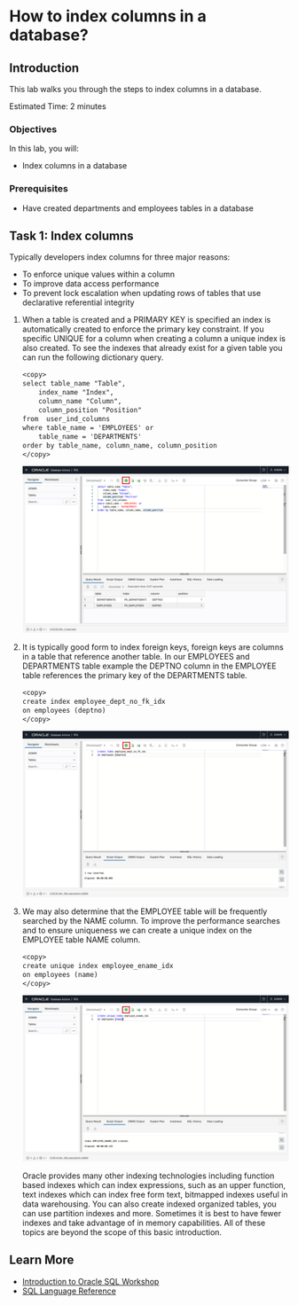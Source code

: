 # How to index columns in a database?

## Introduction

This lab walks you through the steps to index columns in a database.

Estimated Time: 2 minutes

### Objectives

In this lab, you will:

* Index columns in a database

### Prerequisites

* Have created departments and employees tables in a database

## Task 1: Index columns

Typically developers index columns for three major reasons:
- To enforce unique values within a column
- To improve data access performance
- To prevent lock escalation when updating rows of tables that use declarative referential integrity

1. When a table is created and a PRIMARY KEY is specified an index is automatically created to enforce the primary key constraint. If you specific UNIQUE for a column when creating a column a unique index is also created. To see the indexes that already exist for a given table you can run the following dictionary query.

    ```
    <copy>
    select table_name "Table", 
        index_name "Index", 
        column_name "Column", 
        column_position "Position"
    from  user_ind_columns 
    where table_name = 'EMPLOYEES' or 
        table_name = 'DEPARTMENTS'
    order by table_name, column_name, column_position
    </copy>
    ```

    ![Dictionary query](../images/dictionary-query.png)

2. It is typically good form to index foreign keys, foreign keys are columns in a table that reference another table. In our EMPLOYEES and DEPARTMENTS table example the DEPTNO column in the EMPLOYEE table references the primary key of the DEPARTMENTS table.

    ```
    <copy>
    create index employee_dept_no_fk_idx 
    on employees (deptno)
    </copy>
    ```

    ![Create index](../images/create-index.png)

3. We may also determine that the EMPLOYEE table will be frequently searched by the NAME column. To improve the performance searches and to ensure uniqueness we can create a unique index on the EMPLOYEE table NAME column.

    ```
    <copy>
    create unique index employee_ename_idx
    on employees (name)
    </copy>
    ```

    ![Create unique index](../images/create-unique-index.png)

    Oracle provides many other indexing technologies including function based indexes which can index expressions, such as an upper function, text indexes which can index free form text, bitmapped indexes useful in data warehousing. You can also create indexed organized tables, you can use partition indexes and more. Sometimes it is best to have fewer indexes and take advantage of in memory capabilities. All of these topics are beyond the scope of this basic introduction.

## Learn More

* [Introduction to Oracle SQL Workshop](https://apexapps.oracle.com/pls/apex/dbpm/r/livelabs/view-workshop?wid=943)
* [SQL Language Reference](https://docs.oracle.com/en/database/oracle/oracle-database/12.2/sqlrf/Introduction-to-Oracle-SQL.html#GUID-049B7AE8-11E1-4110-B3E4-D117907D77AC)
